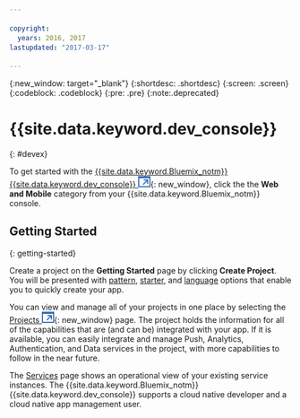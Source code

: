 ```yaml
---

copyright:
  years: 2016, 2017
lastupdated: "2017-03-17"

---
```

{:new_window: target="_blank"}
{:shortdesc: .shortdesc}
{:screen: .screen}
{:codeblock: .codeblock}
{:pre: .pre}
{:note:.deprecated}

# {{site.data.keyword.dev_console}}
{: #devex}

To get started with the [{{site.data.keyword.Bluemix_notm}} {{site.data.keyword.dev_console}} ![External link icon](../icons/launch-glyph.svg "External link icon")](../../developer/getting-started){: new_window}, click the the **Web and Mobile** category from your {{site.data.keyword.Bluemix_notm}} console.


## Getting Started
{: getting-started}

Create a project on the **Getting Started** page by clicking **Create Project**. You will be presented with [pattern](patterns.html), [starter](starters.html), and [language](patterns.html#languages) options that enable you to quickly create your app.

You can view and manage all of your projects in one place by selecting the [Projects ![External link icon](../icons/launch-glyph.svg "External link icon")](../../developer/projects){: new_window} page. The project holds the information for all of the capabilities that are (and can be) integrated with your app. If it is available, you can easily integrate and manage Push, Analytics, Authentication, and Data services in the project, with more capabilities to follow in the near future.

The [Services](services.html) page shows an operational view of your existing service instances. The {{site.data.keyword.Bluemix_notm}} {{site.data.keyword.dev_console}} supports a cloud native developer and a cloud native app management user.


<!--You can also discover the {{site.data.keyword.Bluemix_notm}} Mobile offerings, link to the Mobile documentation and get answers from our {{site.data.keyword.Bluemix_notm}} Mobile services community on Stack Overflow.-->